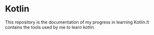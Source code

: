 # Kotlin
This repository is the documentation of my progress in learning Kotlin.It contains the tools used by me to learn kotlin.
